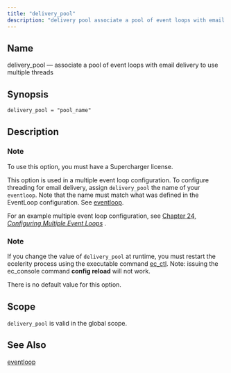 ```yaml
---
title: "delivery_pool"
description: "delivery pool associate a pool of event loops with email delivery to use multiple threads delivery pool pool name To use this option you must have a Supercharger license This option is used in a multiple event loop configuration To configure threading for email delivery assign delivery pool the name..."
---
```


<a name="config.ref.delivery_pool"></a> 
## Name

delivery_pool — associate a pool of event loops with email delivery to use multiple threads

## Synopsis

`delivery_pool = "pool_name"`

<a name="idp24212000"></a> 
## Description

### Note

To use this option, you must have a Supercharger license.

This option is used in a multiple event loop configuration. To configure threading for email delivery, assign `delivery_pool` the name of your `eventloop`. Note that the name must match what was defined in the EventLoop configuration. See [eventloop](config.ref.eventloop "eventloop").

For an example multiple event loop configuration, see [Chapter 24, *Configuring Multiple Event Loops*](multi_event_loops "Chapter 24. Configuring Multiple Event Loops") .

### Note

If you change the value of `delivery_pool` at runtime, you must restart the ecelerity process using the executable command [ec_ctl](executable.ec_ctl "ec_ctl"). Note: issuing the ec_console command **config reload**        will not work.

There is no default value for this option.

<a name="idp24220448"></a> 
## Scope

`delivery_pool` is valid in the global scope.

<a name="idp24222256"></a> 
## See Also

[eventloop](config.ref.eventloop "eventloop")